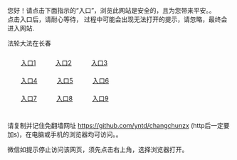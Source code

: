 您好！请点击下面指示的“入口”，浏览此网站是安全的，且为您带来平安。。 <br/>
点击入口后，请耐心等待， 过程中可能会出现无法打开的提示，请忽略，最终会进入网站. </br>

法轮大法在长春<br/>
<div style="padding:10px"><a style="margin:20px" target="_blank" href="https://dnz2jk3q5jco5.cloudfront.net/2Qpsp?snveqlif" id="ccLink1" rel="nofollow">入口1</a> <a target="_blank" style="margin:20px" href="https://d10ryjkmc6i0wl.cloudfront.net/2Qpsp?qwejw" id="ccLink2" rel="nofollow">入口2</a> <a style="margin:20px" target="_blank" href="https://dn294j0zo5ri3.cloudfront.net/2Qpsp?xuhityy" id="ccLink3" rel="nofollow">入口3</a></div>

<div style="padding:10px" ><a style="margin:20px" target="_blank" href="https://dnz2jk3q5jco5.cloudfront.net/2Qpsp?snveqlif" id="ccLink4" rel="nofollow">入口4</a> <a style="margin:20px" href="https://d10ryjkmc6i0wl.cloudfront.net/2Qpsp?qwejw" target="_blank" id="ccLink5" rel="nofollow">入口5</a> <a style="margin:20px" href="https://dn294j0zo5ri3.cloudfront.net/2Qpsp?xuhityy" target="_blank" id="ccLink6" rel="nofollow">入口6</a></div>

<div style="padding:10px"><a style="margin:20px" target="_blank" href="https://dnz2jk3q5jco5.cloudfront.net/2Qpsp?snveqlif" id="ccLink7" rel="nofollow">入口7</a> <a style="margin:20px" href="https://d10ryjkmc6i0wl.cloudfront.net/2Qpsp?qwejw" target="_blank" id="ccLink8" rel="nofollow">入口8</a> <a style="margin:20px" target="_blank" href="https://dn294j0zo5ri3.cloudfront.net/2Qpsp?xuhityy" id="ccLink9" rel="nofollow">入口9</a></div>

<br/>



请复制并记住免翻墙网址 https://github.com/yntd/changchunzx (http后一定要加s)，在电脑或手机的浏览器均可访问。。<br/>

微信如提示停止访问该网页，须先点击右上角，选择浏览器打开。
